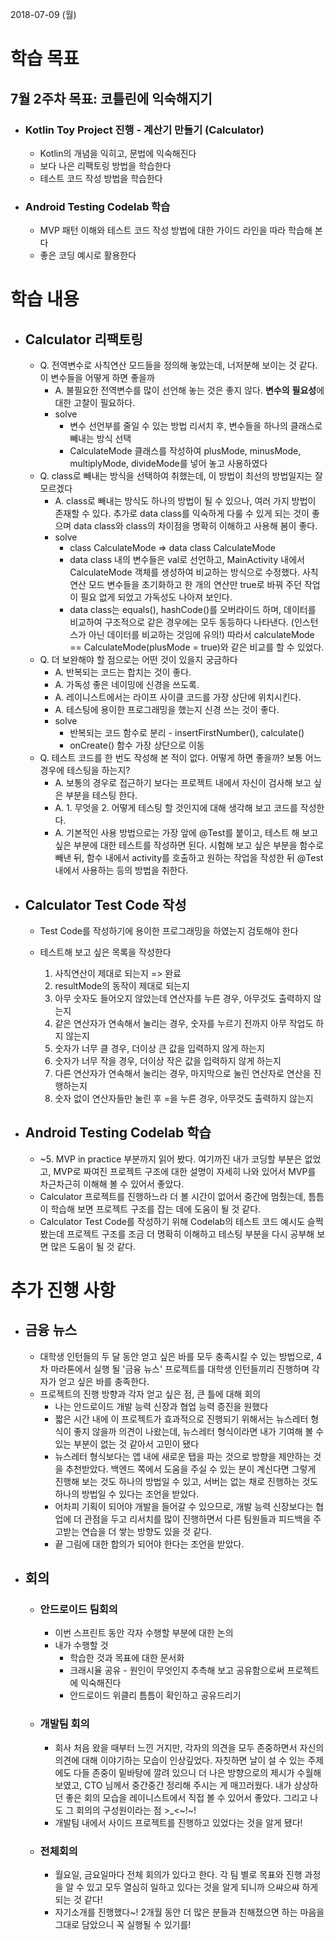 2018-07-09 (월)

# 학습 목표

##  7월 2주차 목표: 코틀린에 익숙해지기

- ### Kotlin Toy Project 진행 - 계산기 만들기 (Calculator)

  - Kotlin의 개념을 익히고, 문법에 익숙해진다
  - 보다 나은 리팩토링 방법을 학습한다
  - 테스트 코드 작성 방법을 학습한다
- ### Android Testing Codelab 학습

  - MVP 패턴 이해와 테스트 코드 작성 방법에 대한 가이드 라인을 따라 학습해 본다
  - 좋은 코딩 예시로 활용한다

# 학습 내용

- ## Calculator 리팩토링

  - Q. 전역변수로 사칙연산 모드들을 정의해 놓았는데, 너저분해 보이는 것 같다. 이 변수들을 어떻게 하면 좋을까
    - A. 불필요한 전역변수를 많이 선언해 놓는 것은 좋지 않다. **변수의** **필요성**에 대한 고찰이 필요하다.
    - solve
      - 변수 선언부를 줄일 수 있는 방법 리서치 후, 변수들을 하나의 클래스로 빼내는 방식 선택
      - CalculateMode 클래스를 작성하여 plusMode, minusMode, multiplyMode, divideMode를 넣어 놓고 사용하였다
  - Q. class로 빼내는 방식을 선택하여 취했는데, 이 방법이 최선의 방법일지는 잘 모르겠다
    - A. class로 빼내는 방식도 하나의 방법이 될 수 있으나, 여러 가지 방법이 존재할 수 있다. 추가로 data class를 익숙하게 다룰 수 있게 되는 것이 좋으며 data class와 class의 차이점을 명확히 이해하고 사용해 봄이 좋다.
    - solve
      - class CalculateMode => data class CalculateMode
      - data class 내의 변수들은 val로 선언하고, MainActivity 내에서 CalculateMode 객체를 생성하여 비교하는 방식으로 수정했다. 사칙연산 모드 변수들을 초기화하고 한 개의 연산만 true로 바꿔 주던 작업이 필요 없게 되었고 가독성도 나아져 보인다.
      - data class는 equals(), hashCode()를 오버라이드 하며, 데이터를 비교하여 구조적으로 같은 경우에는 모두 동등하다 나타낸다. (인스턴스가 아닌 데이터를 비교하는 것임에 유의!) 따라서 calculateMode == CalculateMode(plusMode = true)와 같은 비교를 할 수 있었다.
  - Q. 더 보완해야 할 점으로는 어떤 것이 있을지 궁금하다
    - A. 반복되는 코드는 합치는 것이 좋다.
    - A. 가독성 좋은 네이밍에 신경을 쓰도록.
    - A. 레이니스트에서는 라이프 사이클 코드를 가장 상단에 위치시킨다.
    - A. 테스팅에 용이한 프로그래밍을 했는지 신경 쓰는 것이 좋다.
    - solve
      - 반복되는 코드 함수로 분리 - insertFirstNumber(), calculate()
      - onCreate() 함수 가장 상단으로 이동
  - Q. 테스트 코드를 한 번도 작성해 본 적이 없다. 어떻게 하면 좋을까? 보통 어느 경우에 테스팅을 하는지?
    - A. 보통의 경우로 접근하기 보다는 프로젝트 내에서 자신이 검사해 보고 싶은 부분을 테스팅 한다.
    - A. 1. 무엇을 2. 어떻게 테스팅 할 것인지에 대해 생각해 보고 코드를 작성한다.
    - A. 기본적인 사용 방법으로는 가장 앞에 @Test를 붙이고, 테스트 해 보고 싶은 부분에 대한 테스트를 작성하면 된다. 시험해 보고 싶은 부분을 함수로 빼낸 뒤, 함수 내에서 activity를 호출하고 원하는 작업을 작성한 뒤 @Test 내에서 사용하는 등의 방법을 취한다.

- ## Calculator Test Code 작성

  - Test Code를 작성하기에 용이한 프로그래밍을 하였는지 검토해야 한다

  - 테스트해 보고 싶은 목록을 작성한다

    1. 사칙연산이 제대로 되는지 => 완료
    2. resultMode의 동작이 제대로 되는지
    3. 아무 숫자도 들어오지 않았는데 연산자를 누른 경우, 아무것도 출력하지 않는지
    4. 같은 연산자가 연속해서 눌리는 경우, 숫자를 누르기 전까지 아무 작업도 하지 않는지
    5. 숫자가 너무 클 경우, 더이상 큰 값을 입력하지 않게 하는지
    6. 숫자가 너무 작을 경우, 더이상 작은 값을 입력하지 않게 하는지
    7. 다른 연산자가 연속해서 눌리는 경우, 마지막으로 눌린 연산자로 연산을 진행하는지
    8. 숫자 없이 연산자들만 눌린 후 =을 누른 경우, 아무것도 출력하지 않는지

- ## Android Testing Codelab 학습

  - ~5. MVP in practice 부분까지 읽어 봤다. 여기까진 내가 코딩할 부분은 없었고, MVP로 짜여진 프로젝트 구조에 대한 설명이 자세히 나와 있어서 MVP를 차근차근히 이해해 볼 수 있어서 좋았다.
  - Calculator 프로젝트를 진행하느라 더 볼 시간이 없어서 중간에 멈췄는데, 틈틈이 학습해 보면 프로젝트 구조를 잡는 데에 도움이 될 것 같다.
  - Calculator Test Code를 작성하기 위해 Codelab의 테스트 코드 예시도 슬쩍 봤는데 프로젝트 구조를 조금 더 명확히 이해하고 테스팅 부분을 다시 공부해 보면 많은 도움이 될 것 같다.

# 추가 진행 사항

- ## 금융 뉴스

  - 대학생 인턴들의 두 달 동안 얻고 싶은 바를 모두 충족시킬 수 있는 방법으로, 4차 마라톤에서 실행 될 '금융 뉴스' 프로젝트를 대학생 인턴들끼리 진행하며 각자가 얻고 싶은 바를 충족한다.
  - 프로젝트의 진행 방향과 각자 얻고 싶은 점, 큰 틀에 대해 회의
    - 나는 안드로이드 개발 능력 신장과 협업 능력 증진을 원했다
    - 짧은 시간 내에 이 프로젝트가 효과적으로 진행되기 위해서는 뉴스레터 형식이 좋지 않을까 의견이 나왔는데, 뉴스레터 형식이라면 내가 기여해 볼 수 있는 부분이 없는 것 같아서 고민이 됐다
    - 뉴스레터 형식보다는 앱 내에 새로운 탭을 파는 것으로 방향을 제안하는 것을 추천받았다. 백엔드 쪽에서 도움을 주실 수 있는 분이 계신다면 그렇게 진행해 보는 것도 하나의 방법일 수 있고, 서버는 없는 채로 진행하는 것도 하나의 방법일 수 있다는 조언을 받았다.
    - 어차피 기획이 되어야 개발을 들어갈 수 있으므로, 개발 능력 신장보다는 협업에 더 관점을 두고 리서치를 많이 진행하면서 다른 팀원들과 피드백을 주고받는 연습을 더 쌓는 방향도 있을 것 같다.
    - 끝 그림에 대한 합의가 되어야 한다는 조언을 받았다.

- ## 회의

  - ### 안드로이드 팀회의

    - 이번 스프린트 동안 각자 수행할 부분에 대한 논의
    - 내가 수행할 것
      - 학습한 것과 목표에 대한 문서화
      - 크래시율 공유 - 원인이 무엇인지 추측해 보고 공유함으로써 프로젝트에 익숙해진다
      - 안드로이드 위클리 틈틈이 확인하고 공유드리기

  - ### 개발팀 회의

    - 회사 처음 왔을 때부터 느낀 거지만, 각자의 의견을 모두 존중하면서 자신의 의견에 대해 이야기하는 모습이 인상깊었다. 자칫하면 날이 설 수 있는 주제에도 다들 존중이 밑바탕에 깔려 있으니 더 나은 방향으로의 제시가 수월해 보였고, CTO 님께서 중간중간 정리해 주시는 게 매끄러웠다. 내가 상상하던 좋은 회의 모습을 레이니스트에서 직접 볼 수 있어서 좋았다. 그리고 나도 그 회의의 구성원이라는 점 >_<~!~!
    - 개발팀 내에서 사이드 프로젝트를 진행하고 있었다는 것을 알게 됐다!

  - ### 전체회의

    - 월요일, 금요일마다 전체 회의가 있다고 한다. 각 팀 별로 목표와 진행 과정을 알 수 있고 모두 열심히 일하고 있다는 것을 알게 되니까 으쌰으쌰 하게 되는 것 같다!
    - 자기소개를 진행했다~! 2개월 동안 더 많은 분들과 친해졌으면 하는 마음을 그대로 담았으니 꼭 실행될 수 있기를!

